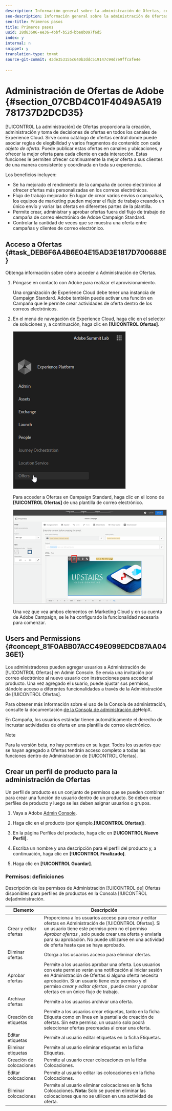 ```yaml
---
description: Información general sobre la administración de Ofertas, cómo acceder a ella y cómo otorgar permisos de usuario.
seo-description: Información general sobre la administración de Ofertas, cómo acceder a ella y cómo otorgar permisos de usuario.
seo-title: Primeros pasos
title: Primeros pasos
uuid: 28d83606-ee36-4bbf-b52d-bbe8b097f6d5
index: y
internal: n
snippet: y
translation-type: tm+mt
source-git-commit: 43de353155c640b3ddc519147c94d7e9ffcafe4e

---
```



# Administración de Ofertas de Adobe {#section_07CBD4C01F4049A5A19781737D2DCD35}

[!UICONTROL La administración] de Ofertas proporciona la creación, administración y toma de decisiones de ofertas en todos los canales de Experience Cloud. Sirve como catálogo de ofertas central donde puede asociar reglas de elegibilidad y varios fragmentos de contenido con cada _objeto de oferta._ Puede publicar estas ofertas en canales y ubicaciones, y ofrecer la mejor oferta para cada cliente en cada interacción. Estas funciones le permiten ofrecer continuamente la mejor oferta a sus clientes de una manera consistente y coordinada en toda su experiencia.

Los beneficios incluyen:

* Se ha mejorado el rendimiento de la campaña de correo electrónico al ofrecer ofertas más personalizadas en los correos electrónicos.
* Flujo de trabajo mejorado: En lugar de crear varios envíos o campañas, los equipos de marketing pueden mejorar el flujo de trabajo creando un único envío y variar las ofertas en diferentes partes de la plantilla.
* Permite crear, administrar y aprobar ofertas fuera del flujo de trabajo de campaña de correo electrónico de Adobe Campaign Standard.
* Controlar la cantidad de veces que se muestra una oferta entre campañas y clientes de correo electrónico.

## Acceso a Ofertas {#task_DEB6F6A4B6E04E15AD3E1817D700688E}

Obtenga información sobre cómo acceder a Administración de Ofertas.

1. Póngase en contacto con Adobe para realizar el aprovisionamiento.

   Una organización de Experience Cloud debe tener una instancia de Campaign Standard. Adobe también puede activar una función en Campaña que le permite crear actividades de oferta dentro de los correos electrónicos.

1. En el menú de navegación de Experience Cloud, haga clic en el selector de soluciones y, a continuación, haga clic en **[!UICONTROL Ofertas]**.

   ![](assets/access-offers.png)

   Para acceder a Ofertas en Campaign Standard, haga clic en el icono de **[!UICONTROL Ofertas]** de una plantilla de correo electrónico.

   ![](assets/campaign-add-offer.png)

   Una vez que vea ambos elementos en Marketing Cloud y en su cuenta de Adobe Campaign, se le ha configurado la funcionalidad necesaria para comenzar.

## Users and Permissions {#concept_81F0ABB07ACC49E099EDCD87AA0436E1}

Los administradores pueden agregar usuarios a Administración de [!UICONTROL Ofertas] en Admin Console. Se envía una invitación por correo electrónico al nuevo usuario con instrucciones para acceder al producto. Una vez agregado el usuario, puede ajustar sus permisos, dándole acceso a diferentes funcionalidades a través de la Administración de [!UICONTROL Ofertas].

Para obtener más información sobre el uso de la Consola de administración, consulte la documentación [de la Consola de administración de](https://helpx.adobe.com/enterprise/help/aedash.html)HelpX.

En Campaña, los usuarios estándar tienen automáticamente el derecho de incrustar actividades de oferta en una plantilla de correo electrónico.

>[!NOTE]
>
>Para la versión beta, no hay permisos en su lugar. Todos los usuarios que se hayan agregado a Ofertas tendrán acceso completo a todas las funciones dentro de Administración de [!UICONTROL Ofertas].

## Crear un perfil de producto para la administración de Ofertas

Un perfil de producto es un conjunto de permisos que se pueden combinar para crear una función de usuario dentro de un producto. Se deben crear perfiles de producto y luego se les deben asignar usuarios o grupos.

1. Vaya a Adobe [Admin Console](https://adminconsole.adobe.com/).

1. Haga clic en el producto (por ejemplo,**[!UICONTROL Ofertas]**).

1. En la página Perfiles  del producto, haga clic en **[!UICONTROL Nuevo Perfil]**.

1. Escriba un nombre y una descripción para el perfil del producto y, a continuación, haga clic en **[!UICONTROL Finalizado]**.

1. Haga clic en **[!UICONTROL Guardar]**.

### Permisos: definiciones

Descripción de los permisos de Administración [!UICONTROL de] Ofertas disponibles para perfiles de productos en la Consola [!UICONTROL de]administración.

| Elemento | Descripción |
|--- |--- |
| Crear y editar ofertas | Proporciona a los usuarios acceso para crear y editar ofertas en Administración de [!UICONTROL Ofertas]. Si un usuario tiene este permiso pero no el permiso _Aprobar ofertas_ , solo puede crear una oferta y enviarla para su aprobación. No puede utilizarse en una actividad de oferta hasta que se haya aprobado. |
| Eliminar ofertas | Otorga a los usuarios acceso para eliminar ofertas. |
| Aprobar ofertas | Permite a los usuarios aprobar una oferta. Los usuarios con este permiso verán una notificación al iniciar sesión en Administración de Ofertas si alguna oferta necesita aprobación. Si un usuario tiene este permiso y el permiso _crear y editar ofertas_ , puede crear y aprobar ofertas en un único flujo de trabajo. |
| Archivar ofertas | Permite a los usuarios archivar una oferta. |
| Creación de etiquetas | Permite a los usuarios crear etiquetas, tanto en la ficha Etiqueta como en línea en la pantalla de creación de ofertas. Sin este permiso, un usuario solo podrá seleccionar ofertas precreadas al crear una oferta. |
| Editar etiquetas | Permite al usuario editar etiquetas en la ficha Etiquetas. |
| Eliminar etiquetas | Permite al usuario eliminar etiquetas en la ficha Etiquetas. |
| Creación de colocaciones | Permite al usuario crear colocaciones en la ficha Colocaciones. |
| Editar colocaciones | Permite al usuario editar las colocaciones en la ficha Colocaciones. |
| Eliminar colocaciones | Permite al usuario eliminar colocaciones en la ficha Colocaciones. **Nota:** Solo se pueden eliminar las colocaciones que no se utilicen en una actividad de oferta. |